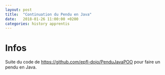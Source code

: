 ```yaml
---
layout: post
title:  "Continuation du Pendu en Java"
date:   2018-01-26 11:00:00 +0200
categories: history apprentis
---
```


# Infos
Suite du code de <https://github.com/epfl-dojo/PenduJavaPOO> pour faire un pendu en Java.
